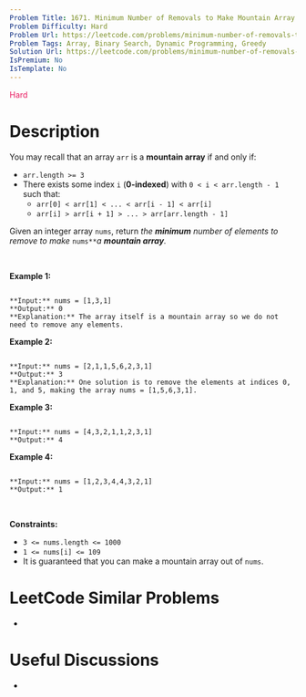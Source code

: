 ```yaml
---
Problem Title: 1671. Minimum Number of Removals to Make Mountain Array
Problem Difficulty: Hard
Problem Url: https://leetcode.com/problems/minimum-number-of-removals-to-make-mountain-array/
Problem Tags: Array, Binary Search, Dynamic Programming, Greedy
Solution Url: https://leetcode.com/problems/minimum-number-of-removals-to-make-mountain-array/solution/
IsPremium: No
IsTemplate: No
---
```


<span style="color: rgb(233, 30, 99);">Hard</span>

# Description

You may recall that an array `arr` is a **mountain array** if and only if:


* `arr.length >= 3`
* There exists some index `i` (**0-indexed**) with `0 < i < arr.length - 1` such that:
	+ `arr[0] < arr[1] < ... < arr[i - 1] < arr[i]`
	+ `arr[i] > arr[i + 1] > ... > arr[arr.length - 1]`


Given an integer array `nums`​​​, return *the **minimum** number of elements to remove to make* `nums*​​​*`*a **mountain array**.*


 


**Example 1:**



```

**Input:** nums = [1,3,1]
**Output:** 0
**Explanation:** The array itself is a mountain array so we do not need to remove any elements.

```

**Example 2:**



```

**Input:** nums = [2,1,1,5,6,2,3,1]
**Output:** 3
**Explanation:** One solution is to remove the elements at indices 0, 1, and 5, making the array nums = [1,5,6,3,1].

```

**Example 3:**



```

**Input:** nums = [4,3,2,1,1,2,3,1]
**Output:** 4

```

**Example 4:**



```

**Input:** nums = [1,2,3,4,4,3,2,1]
**Output:** 1

```

 


**Constraints:**


* `3 <= nums.length <= 1000`
* `1 <= nums[i] <= 109`
* It is guaranteed that you can make a mountain array out of `nums`.




# LeetCode Similar Problems

- []()

# Useful Discussions

- []()
